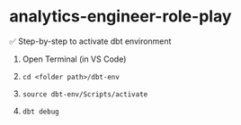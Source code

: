 # analytics-engineer-role-play

✅ Step-by-step to activate dbt environment
1. Open Terminal (in VS Code)
2. ```
   cd <folder path>/dbt-env
   ```
3. ```
   source dbt-env/Scripts/activate
   ```
4. ```
   dbt debug
   ```
